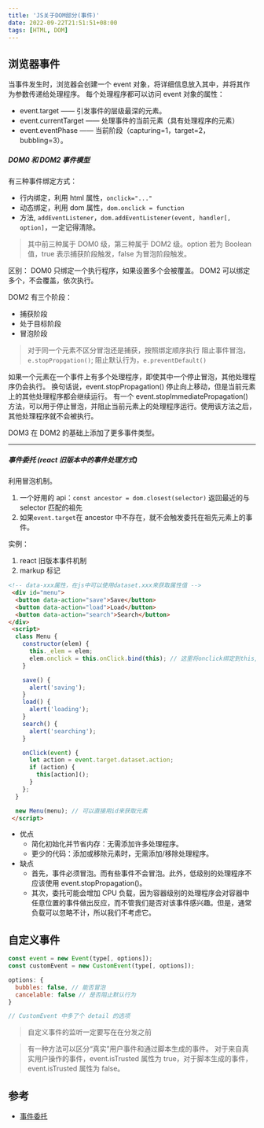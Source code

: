 ```yaml
---
title: 'JS关于DOM部分(事件)'
date: 2022-09-22T21:51:51+08:00
tags: [HTML, DOM]
---
```


## 浏览器事件

当事件发生时，浏览器会创建一个 event 对象，将详细信息放入其中，并将其作为参数传递给处理程序。
每个处理程序都可以访问 event 对象的属性：

- event.target —— 引发事件的层级最深的元素。
- event.currentTarget —— 处理事件的当前元素（具有处理程序的元素）
- event.eventPhase —— 当前阶段（capturing=1，target=2，bubbling=3）。

##### DOM0 和 DOM2 事件模型

有三种事件绑定方式：

- 行内绑定，利用 html 属性，`onclick="..."`
- 动态绑定，利用 dom 属性，`dom.onclick = function`
- 方法, `addEventListener`，`dom.addEventListener(event, handler[, option]`，一定记得清除。

> 其中前三种属于 DOM0 级，第三种属于 DOM2 级。option 若为 Boolean 值，true 表示捕获阶段触发，false 为冒泡阶段触发。

区别：
DOM0 只绑定一个执行程序，如果设置多个会被覆盖。
DOM2 可以绑定多个，不会覆盖，依次执行。

DOM2 有三个阶段：

- 捕获阶段
- 处于目标阶段
- 冒泡阶段

> 对于同一个元素不区分冒泡还是捕获，按照绑定顺序执行
> 阻止事件冒泡，`e.stopPropgation()`; 阻止默认行为，`e.preventDefault()`

如果一个元素在一个事件上有多个处理程序，即使其中一个停止冒泡，其他处理程序仍会执行。
换句话说，event.stopPropagation() 停止向上移动，但是当前元素上的其他处理程序都会继续运行。
有一个 event.stopImmediatePropagation() 方法，可以用于停止冒泡，并阻止当前元素上的处理程序运行。使用该方法之后，其他处理程序就不会被执行。

DOM3 在 DOM2 的基础上添加了更多事件类型。

---

##### 事件委托 (react 旧版本中的事件处理方式)

利用冒泡机制。

1. 一个好用的 api：`const ancestor = dom.closest(selector)` 返回最近的与 selector 匹配的祖先
2. 如果`event.target`在 ancestor 中不存在，就不会触发委托在祖先元素上的事件。

实例：

1. react 旧版本事件机制
2. markup 标记

```HTML
<!-- data-xxx属性，在js中可以使用dataset.xxx来获取属性值 -->
 <div id="menu">
  <button data-action="save">Save</button>
  <button data-action="load">Load</button>
  <button data-action="search">Search</button>
</div>
 <script>
  class Menu {
    constructor(elem) {
      this._elem = elem;
      elem.onclick = this.onClick.bind(this); // 这里将onclick绑定到this,这样触发的就是event.currentTarget而不是event.target
    }

    save() {
      alert('saving');
    }
    load() {
      alert('loading');
    }
    search() {
      alert('searching');
    }

    onClick(event) {
      let action = event.target.dataset.action;
      if (action) {
        this[action]();
      }
    };
  }

  new Menu(menu); // 可以直接用id来获取元素
 </script>
```

- 优点
  - 简化初始化并节省内存：无需添加许多处理程序。
  - 更少的代码：添加或移除元素时，无需添加/移除处理程序。
- 缺点
  - 首先，事件必须冒泡。而有些事件不会冒泡。此外，低级别的处理程序不应该使用 event.stopPropagation()。
  - 其次，委托可能会增加 CPU 负载，因为容器级别的处理程序会对容器中任意位置的事件做出反应，而不管我们是否对该事件感兴趣。但是，通常负载可以忽略不计，所以我们不考虑它。

## 自定义事件

```JavaScript
const event = new Event(type[, options]);
const customEvent = new CustomEvent(type[, options]);

options: {
  bubbles: false, // 能否冒泡
  cancelable: false // 是否阻止默认行为
}

// CustomEvent 中多了个 detail 的选项
```

> 自定义事件的监听一定要写在在分发之前

> 有一种方法可以区分“真实”用户事件和通过脚本生成的事件。
> 对于来自真实用户操作的事件，event.isTrusted 属性为 true，对于脚本生成的事件，event.isTrusted 属性为 false。

## 参考

- [事件委托](https://zh.javascript.info/event-delegation)
